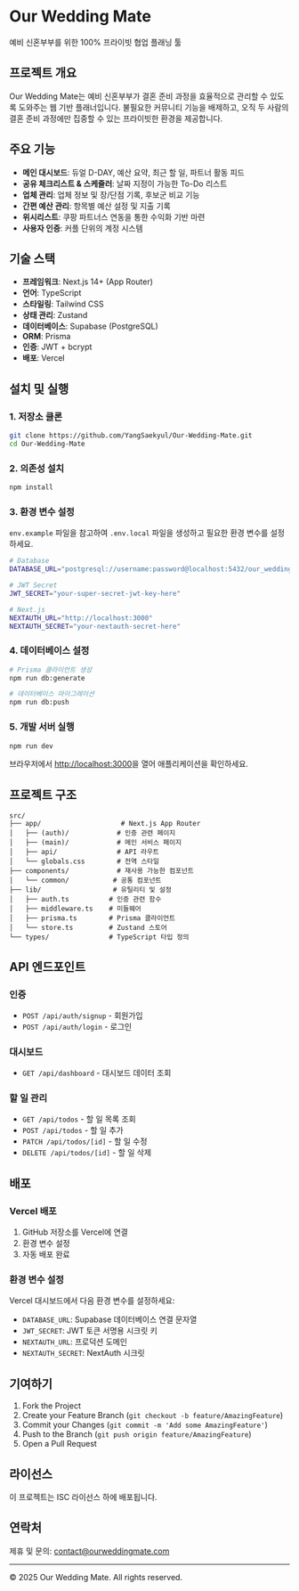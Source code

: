 # Our Wedding Mate

예비 신혼부부를 위한 100% 프라이빗 협업 플래닝 툴

## 프로젝트 개요

Our Wedding Mate는 예비 신혼부부가 결혼 준비 과정을 효율적으로 관리할 수 있도록 도와주는 웹 기반 플래너입니다. 불필요한 커뮤니티 기능을 배제하고, 오직 두 사람의 결혼 준비 과정에만 집중할 수 있는 프라이빗한 환경을 제공합니다.

## 주요 기능

- **메인 대시보드**: 듀얼 D-DAY, 예산 요약, 최근 할 일, 파트너 활동 피드
- **공유 체크리스트 & 스케줄러**: 날짜 지정이 가능한 To-Do 리스트
- **업체 관리**: 업체 정보 및 장/단점 기록, 후보군 비교 기능
- **간편 예산 관리**: 항목별 예산 설정 및 지출 기록
- **위시리스트**: 쿠팡 파트너스 연동을 통한 수익화 기반 마련
- **사용자 인증**: 커플 단위의 계정 시스템

## 기술 스택

- **프레임워크**: Next.js 14+ (App Router)
- **언어**: TypeScript
- **스타일링**: Tailwind CSS
- **상태 관리**: Zustand
- **데이터베이스**: Supabase (PostgreSQL)
- **ORM**: Prisma
- **인증**: JWT + bcrypt
- **배포**: Vercel

## 설치 및 실행

### 1. 저장소 클론

```bash
git clone https://github.com/YangSaekyul/Our-Wedding-Mate.git
cd Our-Wedding-Mate
```

### 2. 의존성 설치

```bash
npm install
```

### 3. 환경 변수 설정

`env.example` 파일을 참고하여 `.env.local` 파일을 생성하고 필요한 환경 변수를 설정하세요.

```bash
# Database
DATABASE_URL="postgresql://username:password@localhost:5432/our_wedding_mate"

# JWT Secret
JWT_SECRET="your-super-secret-jwt-key-here"

# Next.js
NEXTAUTH_URL="http://localhost:3000"
NEXTAUTH_SECRET="your-nextauth-secret-here"
```

### 4. 데이터베이스 설정

```bash
# Prisma 클라이언트 생성
npm run db:generate

# 데이터베이스 마이그레이션
npm run db:push
```

### 5. 개발 서버 실행

```bash
npm run dev
```

브라우저에서 [http://localhost:3000](http://localhost:3000)을 열어 애플리케이션을 확인하세요.

## 프로젝트 구조

```
src/
├── app/                    # Next.js App Router
│   ├── (auth)/            # 인증 관련 페이지
│   ├── (main)/            # 메인 서비스 페이지
│   ├── api/               # API 라우트
│   └── globals.css        # 전역 스타일
├── components/            # 재사용 가능한 컴포넌트
│   └── common/           # 공통 컴포넌트
├── lib/                  # 유틸리티 및 설정
│   ├── auth.ts          # 인증 관련 함수
│   ├── middleware.ts    # 미들웨어
│   ├── prisma.ts        # Prisma 클라이언트
│   └── store.ts         # Zustand 스토어
└── types/               # TypeScript 타입 정의
```

## API 엔드포인트

### 인증
- `POST /api/auth/signup` - 회원가입
- `POST /api/auth/login` - 로그인

### 대시보드
- `GET /api/dashboard` - 대시보드 데이터 조회

### 할 일 관리
- `GET /api/todos` - 할 일 목록 조회
- `POST /api/todos` - 할 일 추가
- `PATCH /api/todos/[id]` - 할 일 수정
- `DELETE /api/todos/[id]` - 할 일 삭제

## 배포

### Vercel 배포

1. GitHub 저장소를 Vercel에 연결
2. 환경 변수 설정
3. 자동 배포 완료

### 환경 변수 설정

Vercel 대시보드에서 다음 환경 변수를 설정하세요:

- `DATABASE_URL`: Supabase 데이터베이스 연결 문자열
- `JWT_SECRET`: JWT 토큰 서명용 시크릿 키
- `NEXTAUTH_URL`: 프로덕션 도메인
- `NEXTAUTH_SECRET`: NextAuth 시크릿

## 기여하기

1. Fork the Project
2. Create your Feature Branch (`git checkout -b feature/AmazingFeature`)
3. Commit your Changes (`git commit -m 'Add some AmazingFeature'`)
4. Push to the Branch (`git push origin feature/AmazingFeature`)
5. Open a Pull Request

## 라이선스

이 프로젝트는 ISC 라이선스 하에 배포됩니다.

## 연락처

제휴 및 문의: contact@ourweddingmate.com

---

© 2025 Our Wedding Mate. All rights reserved.
